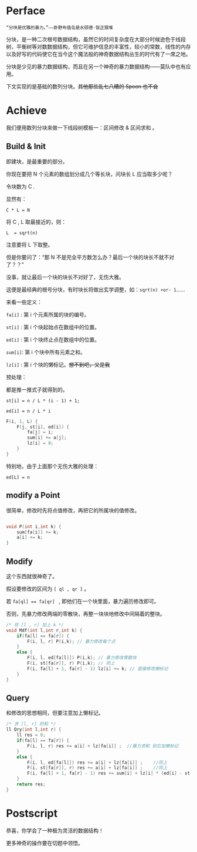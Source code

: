 # Perface

    “分块是优雅的暴力。”——卧野布值岛是水硕德·饭正狠堆

分块，是一种二次根号数据结构，虽然它的时间复杂度在大部分时候逊色于线段树，平衡树等对数数据结构，但它可维护信息的丰富性，较小的常数，线性的内存以及好写的代码使它在当今这个魔法般的神奇数据结构丛生的时代有了一席之地。

分块是少见的暴力数据结构，而且在另一个神奇的暴力数据结构——莫队中也有应用。

下文实现的是基础的数列分块。~~其他那些乱七八糟的 Spoon 也不会~~

# Achieve

我们便用数列分块来做一下线段树模板一：区间修改 & 区间求和 。

## Build & Init

即建块，是最重要的部分。

你现在要把 N 个元素的数组划分成几个等长块，问块长 L 应当取多少呢？

令块数为 C .

显然有：

``C * L = N``

将 C , L 取最接近的，则：

``L  = sqrt(n)``

注意要将 L 下取整。

但是你要问了：“那 N 不是完全平方数怎么办？最后一个块的块长不就不对了？？”

没事，就让最后一个块的块长不对好了，无伤大雅。

这便是最经典的根号分块，有时块长将做出玄学调整，如：``sqrt(n) +or- 1``……

来看一些定义：

``fa[i]`` : 第 i 个元素所属的块的编号。

``st[i]`` : 第 i 个块起始点在数组中的位置。

``ed[i]`` : 第 i 个块终止点在数组中的位置。

``sum[i]``: 第 i 个块中所有元素之和。

``lz[i]`` : 第 i 个块的懒标记。~~想不到吧，又是我~~

预处理：

都是推一推式子就得到的。

``st[i] = n / L * (i - 1) + 1;``

``ed[i] = n / L * i``

```c++
F(i, 1, L) {
	F(j, st[i], ed[i]) {
		fa[j] = i;
		sum[i] += a[j];
		lz[i] = 0; 
	}
}
```


特别地，由于上面那个无伤大雅的处理：

``ed[L] = n``

## modify a Point

很简单，修改时先将点值修改，再把它的所属块的值修改。

```cpp

void P(int i,int k) {
	sum[fa[i]] += k;
	a[i] += k;
}

```

## Modify

这个东西就很神奇了。

假设要修改的区间为 ``[ ql , qr ]``  。

若 ``fa[ql] == fa[qr] `` , 即他们在一个块里面，暴力遍历修改即可。

否则，先暴力修改两端的零散块，再整一块块地修改中间隔着的整块。

```cpp
/* 将 [l , r] 加上 k */
void Mdf(int l,int r,int k) {
	if(fa[l] == fa[r]) {
		F(i, l, r) P(i,k); // 暴力修改每个点
	}
	else {
		F(i, l, ed[fa[l]]) P(i,k); // 暴力修改零散块
		F(i, st[fa[r]], r) P(i,k); // 同上
		F(i, fa[l] + 1, fa[r] - 1) lz[i] += k; // 直接修改懒标记
	}
} 

```


## Query

和修改的思想相同，但要注意加上懒标记。

```cpp
/* 求 [l, r] 的和 */
ll Qry(int l,int r) {
	ll res = 0;
	if(fa[l] == fa[r]) {
		F(i, l, r) res += a[i] + lz[fa[i]] ;  //暴力求和 别忘加懒标记 
	}
	else {
		F(i, l, ed[fa[l]]) res += a[i] + lz[fa[i]] ;    //同上
		F(i, st[fa[r]], r) res += a[i] + lz[fa[i]] ;    //同上
		F(i, fa[l] + 1, fa[r] - 1) res += sum[i] + lz[i] * (ed[i] - st[i] + 1);  // 块的懒标记要乘块长
	}
	return res;
}

```

# Postscript

恭喜，你学会了一种极为灵活的数据结构！

更多神奇的操作要在切题中领悟。
